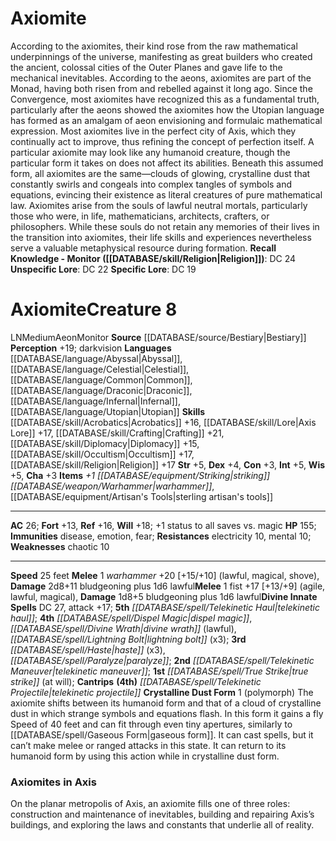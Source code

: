 ﻿---
ac: '26'
alignment: LN
all_resistance: null
burrow_speed: null
charisma: '+3'
climb_speed: null
constitution: '+3'
creature_ability:
- Crystalline Dust Form
creature_family: '[[DATABASE/monsterfamily/Aeon|Aeon]]'
dexterity: '+4'
element: null
fly_speed: null
fortitude: '+13'
hardness: null
hp: '155'
id: '7'
immunity:
- '[[DATABASE/trait/Disease|disease]]'
- '[[DATABASE/trait/Emotion|emotion]]'
- '[[DATABASE/trait/Fear|fear]]'
intelligence: '+5'
land_speed: '25'
language:
- '[[DATABASE/language/Abyssal|Abyssal]]'
- '[[DATABASE/language/Celestial|Celestial]]'
- '[[DATABASE/language/Common|Common]]'
- '[[DATABASE/language/Draconic|Draconic]]'
- '[[DATABASE/language/Infernal|Infernal]]'
- '[[DATABASE/language/Utopian|Utopian]]'
level: '8'
max_speed: '25'
name: Axiomite
perception: '+19'
rarity: Common
reflex: '+16'
resistance:
- '[[DATABASE/trait/Electricity|electricity]] 10'
- '[[DATABASE/trait/Mental|mental]] 10'
rus_type_level: null
school: null
sense:
- darkvision
size: Medium
skill:
- '[[DATABASE/skill/Acrobatics|Acrobatics]] +16'
- '[[DATABASE/skill/Lore|AxisLore]] +17'
- '[[DATABASE/skill/Crafting|Crafting]] +21'
- '[[DATABASE/skill/Diplomacy|Diplomacy]] +15'
- '[[DATABASE/skill/Occultism|Occultism]] +17'
- '[[DATABASE/skill/Religion|Religion]] +17'
source: '[[DATABASE/source/Bestiary|Bestiary]]'
speed:
- 25 feet
spell:
- '[[DATABASE/spell/Dispel Magic|Dispel Magic]]'
- '[[DATABASE/spell/Divine Wrath|DivineWrath]]'
- '[[DATABASE/spell/Haste|Haste]]'
- '[[DATABASE/spell/Lightning Bolt|Lightning Bolt]]'
- '[[DATABASE/spell/Paralyze|Paralyze]]'
- '[[DATABASE/spell/Telekinetic Haul|Telekinetic Haul]]'
- '[[DATABASE/spell/Telekinetic Maneuver|Telekinetic Maneuver]]'
- '[[DATABASE/spell/Telekinetic Projectile|TelekineticProjectile]]'
- '[[DATABASE/spell/True Strike|True Strike]]'
strength: '+5'
strength_req: '5'
strongest_save:
- Will
swim_speed: null
trait:
- '[[DATABASE/trait/Aeon|Aeon]]'
- '[[DATABASE/trait/Monitor|Monitor]]'
type: Creature
vision: Darkvision
weakest_save:
- Fortitude
weakness:
- chaotic 10
will: '+18'
wisdom: '+5'

---
# Axiomite

According to the axiomites, their kind rose from the raw mathematical underpinnings of the universe, manifesting as great builders who created the ancient, colossal cities of the Outer Planes and gave life to the mechanical inevitables. According to the aeons, axiomites are part of the Monad, having both risen from and rebelled against it long ago. Since the Convergence, most axiomites have recognized this as a fundamental truth, particularly after the aeons showed the axiomites how the Utopian language has formed as an amalgam of aeon envisioning and formulaic mathematical expression. Most axiomites live in the perfect city of Axis, which they continually act to improve, thus refining the concept of perfection itself.
 A particular axiomite may look like any humanoid creature, though the particular form it takes on does not affect its abilities. Beneath this assumed form, all axiomites are the same—clouds of glowing, crystalline dust that constantly swirls and congeals into complex tangles of symbols and equations, evincing their existence as literal creatures of pure mathematical law.
 Axiomites arise from the souls of lawful neutral mortals, particularly those who were, in life, mathematicians, architects, crafters, or philosophers. While these souls do not retain any memories of their lives in the transition into axiomites, their life skills and experiences nevertheless serve a valuable metaphysical resource during formation.
**Recall Knowledge - Monitor ([[DATABASE/skill/Religion|Religion]])**: DC 24
**Unspecific Lore**: DC 22
**Specific Lore**: DC 19

# Axiomite<span class="item-type">Creature 8</span>

<span class="trait-alignment item-trait">LN</span><span class="trait-size item-trait">Medium</span><span class="item-trait">Aeon</span><span class="item-trait">Monitor</span>
**Source** [[DATABASE/source/Bestiary|Bestiary]]
**Perception** +19; darkvision
**Languages** [[DATABASE/language/Abyssal|Abyssal]], [[DATABASE/language/Celestial|Celestial]], [[DATABASE/language/Common|Common]], [[DATABASE/language/Draconic|Draconic]], [[DATABASE/language/Infernal|Infernal]], [[DATABASE/language/Utopian|Utopian]]
**Skills** [[DATABASE/skill/Acrobatics|Acrobatics]] +16, [[DATABASE/skill/Lore|Axis Lore]] +17, [[DATABASE/skill/Crafting|Crafting]] +21, [[DATABASE/skill/Diplomacy|Diplomacy]] +15, [[DATABASE/skill/Occultism|Occultism]] +17, [[DATABASE/skill/Religion|Religion]] +17
**Str** +5, **Dex** +4, **Con** +3, **Int** +5, **Wis** +5, **Cha** +3
**Items** _+1 [[DATABASE/equipment/Striking|striking]] [[DATABASE/weapon/Warhammer|warhammer]]_, [[DATABASE/equipment/Artisan's Tools|sterling artisan's tools]]

---
**AC** 26; **Fort** +13, **Ref** +16, **Will** +18; +1 status to all saves vs. magic
**HP** 155; **Immunities** disease, emotion, fear;
 **Resistances** electricity 10, mental 10;
 **Weaknesses** chaotic 10

---
**Speed** 25 feet
<span class="in-box-ability">**Melee** <span class="action-icon">1</span> _warhammer_ +20 [+15/+10] (lawful, magical, shove), **Damage** 2d8+11 bludgeoning plus 1d6 lawful</span><span class="in-box-ability">**Melee** <span class="action-icon">1</span> fist +17 [+13/+9] (agile, lawful, magical), **Damage** 1d8+5 bludgeoning plus 1d6 lawful</span>**Divine Innate Spells** DC 27, attack +17; **5th** _[[DATABASE/spell/Telekinetic Haul|telekinetic haul]]_; **4th** _[[DATABASE/spell/Dispel Magic|dispel magic]]_, _[[DATABASE/spell/Divine Wrath|divine wrath]]_ (lawful), _[[DATABASE/spell/Lightning Bolt|lightning bolt]]_ (x3); **3rd** _[[DATABASE/spell/Haste|haste]]_ (x3), _[[DATABASE/spell/Paralyze|paralyze]]_; **2nd** _[[DATABASE/spell/Telekinetic Maneuver|telekinetic maneuver]]_; **1st** _[[DATABASE/spell/True Strike|true strike]]_ (at will); **Cantrips** **(4th)** _[[DATABASE/spell/Telekinetic Projectile|telekinetic projectile]]_
<span class="in-box-ability">**Crystalline Dust Form** <span class="action-icon">1</span> (polymorph) The axiomite shifts between its humanoid form and that of a cloud of crystalline dust in which strange symbols and equations flash. In this form it gains a fly Speed of 40 feet and can fit through even tiny apertures, similarly to [[DATABASE/spell/Gaseous Form|gaseous form]]. It can cast spells, but it can’t make melee or ranged attacks in this state. It can return to its humanoid form by using this action while in crystalline dust form.</span>

###  Axiomites in Axis

On the planar metropolis of Axis, an axiomite fills one of three roles: construction and maintenance of inevitables, building and repairing Axis’s buildings, and exploring the laws and constants that underlie all of reality.
